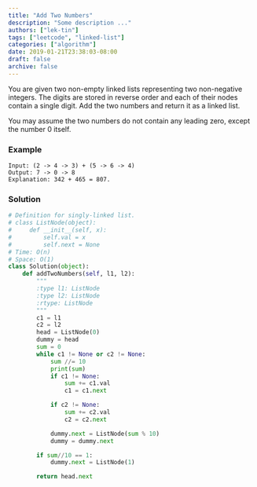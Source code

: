 ```yaml
---
title: "Add Two Numbers"
description: "Some description ..."
authors: ["lek-tin"]
tags: ["leetcode", "linked-list"]
categories: ["algorithm"]
date: 2019-01-21T23:38:03-08:00
draft: false
archive: false
---
```

You are given two non-empty linked lists representing two non-negative integers. The digits are stored in reverse order and each of their nodes contain a single digit. Add the two numbers and return it as a linked list.

You may assume the two numbers do not contain any leading zero, except the number 0 itself.

### Example
```
Input: (2 -> 4 -> 3) + (5 -> 6 -> 4)
Output: 7 -> 0 -> 8
Explanation: 342 + 465 = 807.
```
### Solution
```python
# Definition for singly-linked list.
# class ListNode(object):
#     def __init__(self, x):
#         self.val = x
#         self.next = None
# Time: O(n)
# Space: O(1)
class Solution(object):
    def addTwoNumbers(self, l1, l2):
        """
        :type l1: ListNode
        :type l2: ListNode
        :rtype: ListNode
        """
        c1 = l1
        c2 = l2
        head = ListNode(0)
        dummy = head
        sum = 0
        while c1 != None or c2 != None:
            sum //= 10
            print(sum)
            if c1 != None:
                sum += c1.val
                c1 = c1.next

            if c2 != None:
                sum += c2.val
                c2 = c2.next

            dummy.next = ListNode(sum % 10)
            dummy = dummy.next

        if sum//10 == 1:
            dummy.next = ListNode(1)

        return head.next
```
